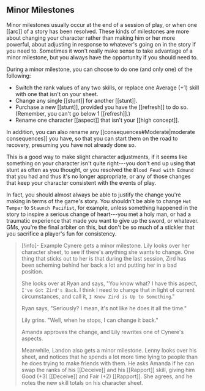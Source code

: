 ## Minor Milestones

Minor milestones usually occur at the end of a session of play, or when one [[arc]] of a story has been resolved. These kinds of milestones are more about changing your character rather than making him or her more powerful, about adjusting in response to whatever's going on in the story if you need to. Sometimes it won't really make sense to take advantage of a minor milestone, but you always have the opportunity if you should need to.

During a minor milestone, you can choose to do one (and only one) of the following:

- Switch the rank values of any two skills, or replace one Average (+1) skill with one that isn't on your sheet.
- Change any single [[stunt]] for another [[stunt]].
- Purchase a new [[stunt]], provided you have the [[refresh]] to do so. (Remember, you can't go below 1 [[refresh]].)
- Rename one character [[aspect]] that isn't your [[high concept]].

In addition, you can also rename any [[consequences#Moderate|moderate consequences]] you have, so that you can start them on the road to recovery, presuming you have not already done so.

This is a good way to make slight character adjustments, if it seems like something on your character isn't quite right---you don't end up using that stunt as often as you thought, or you resolved the `Blood Feud with Edmund` that you had and thus it's no longer appropriate, or any of those changes that keep your character consistent with the events of play.

In fact, you should almost always be able to justify the change you're making in terms of the game's story. You shouldn't be able to change `Hot Temper` to `Staunch Pacifist`, for example, unless something happened in the story to inspire a serious change of heart---you met a holy man, or had a traumatic experience that made you want to give up the sword, or whatever. GMs, you're the final arbiter on this, but don't be so much of a stickler that you sacrifice a player's fun for consistency.

> [!info]- Example
> Cynere gets a minor milestone. Lily looks over her character sheet, to see if there's anything she wants to change. One thing that sticks out to her is that during the last session, Zird has been scheming behind her back a lot and putting her in a bad position.
>
> She looks over at Ryan and says, "You know what? I have this aspect, `I've Got Zird's Back`. I think I need to change that in light of current circumstances, and call it, `I Know Zird is Up to Something`."
>
> Ryan says, "Seriously? I mean, it's not like he does it all the time."
>
> Lily grins. "Well, when he stops, I can change it back."
>
> Amanda approves the change, and Lily rewrites one of Cynere's aspects.
>
> Meanwhile, Landon also gets a minor milestone. Lenny looks over his sheet, and notices that he spends a lot more time lying to people than he does trying to make friends with them. He asks Amanda if he can swap the ranks of his [[Deceive]] and his [[Rapport]] skill, giving him Good (+3) [[Deceive]] and Fair (+2) [[Rapport]]. She agrees, and he notes the new skill totals on his character sheet.

